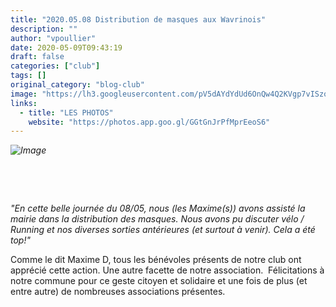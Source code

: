 ```yaml
---
title: "2020.05.08 Distribution de masques aux Wavrinois"
description: ""
author: "vpoullier"
date: 2020-05-09T09:43:19
draft: false
categories: ["club"]
tags: []
original_category: "blog-club"
image: "https://lh3.googleusercontent.com/pV5dAYdYdUd6OnQw4Q2KVgp7vISzotzyTDjdxPJkmwDsWWZIYh_-qlNHtVHjpXM65Or2JjlglWeg3xvfevE9DcQvjX9w0QSWrY6jQsF4K24iqqGzSguXyp6T8dlRg8TgVQocndaBLO1aP9L8N3kmidBBxPSX8Yb48x-f8Spxr4-oEBIYM7kmalGgrl9W7ZeCf_1T0OrD0Ja5_znjmDrbnbzWjewPnD3D-8FcnhmIZHDOEU3N6qJpRz6rXD9gS5leO0QUwA8NZQWqxlHtgI2y_d8-vFy7zjX7sSP9M5yz4SW744RtgjHK5oo7DFvTgb5J-itJaYSl-fzqsz2LX13usoZZpnT2cfJw-zEYE1RWdZq1LC3DSRrrRkC25S6Qoh9Fm2AZG6fSzV6nWuCK4tBavYClHGbtOO1G5rFwySM0eHDrb55puCZuvgkj7aAHvHboWyBf_qK0JFI_RjlYdwfUKdMFiUSsXCvl7eLz_XBuw7qxQKt_TLIPl8dofRidaEzx_XWxdWdnI485xqDqnlojHF7QLs38Vt4WEqh8qpCAudVm0EmbkamYnomHHV8SXKlJRlhjt5s6D8x1rstdDS01Jxx298OcSYLmG-4R4RYqvDxW8nrkUyr36wCFo9bAeGWeNF7xhajWxEaLYbouzfHG4GwKdMx7WT8zFiUen2AQbSiTsSAmX0ai26ASDcID4Q=w785-h589-no?authuser=0"
links:
  - title: "LES PHOTOS"
    website: "https://photos.app.goo.gl/GGtGnJrPfMprEeoS6"
---
```


*![Image](https://lh3.googleusercontent.com/pV5dAYdYdUd6OnQw4Q2KVgp7vISzotzyTDjdxPJkmwDsWWZIYh_-qlNHtVHjpXM65Or2JjlglWeg3xvfevE9DcQvjX9w0QSWrY6jQsF4K24iqqGzSguXyp6T8dlRg8TgVQocndaBLO1aP9L8N3kmidBBxPSX8Yb48x-f8Spxr4-oEBIYM7kmalGgrl9W7ZeCf_1T0OrD0Ja5_znjmDrbnbzWjewPnD3D-8FcnhmIZHDOEU3N6qJpRz6rXD9gS5leO0QUwA8NZQWqxlHtgI2y_d8-vFy7zjX7sSP9M5yz4SW744RtgjHK5oo7DFvTgb5J-itJaYSl-fzqsz2LX13usoZZpnT2cfJw-zEYE1RWdZq1LC3DSRrrRkC25S6Qoh9Fm2AZG6fSzV6nWuCK4tBavYClHGbtOO1G5rFwySM0eHDrb55puCZuvgkj7aAHvHboWyBf_qK0JFI_RjlYdwfUKdMFiUSsXCvl7eLz_XBuw7qxQKt_TLIPl8dofRidaEzx_XWxdWdnI485xqDqnlojHF7QLs38Vt4WEqh8qpCAudVm0EmbkamYnomHHV8SXKlJRlhjt5s6D8x1rstdDS01Jxx298OcSYLmG-4R4RYqvDxW8nrkUyr36wCFo9bAeGWeNF7xhajWxEaLYbouzfHG4GwKdMx7WT8zFiUen2AQbSiTsSAmX0ai26ASDcID4Q=w785-h589-no?authuser=0)*

&nbsp;

&nbsp;

*"En cette belle journée du 08/05, nous (les Maxime(s)) avons assisté la mairie dans la distribution des masques.&nbsp;Nous avons pu discuter vélo / Running et nos diverses sorties antérieures (et surtout à venir). Cela a été top!"*

Comme le dit Maxime D, tous les bénévoles présents de notre club ont apprécié cette action. Une autre facette de notre association.&nbsp; Félicitations à notre commune pour ce geste citoyen et solidaire et une fois de plus (et entre autre) de nombreuses associations présentes.
